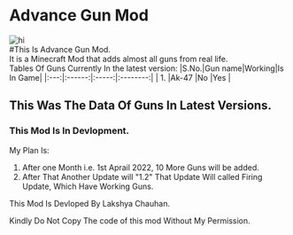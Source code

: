 # Advance Gun Mod
![hi](http://download1346.mediafire.com/n2pifxxuzapg/gvrekimeh9mpay2/logo.png)  
#This Is Advance Gun Mod.  
It is a Minecraft Mod that adds almost all guns from real life.  
Tables Of Guns Currently In the latest version:
|S.No.|Gun name|Working|Is In Game|
|:---:|:------:|:-----:|:--------:|
|  1. |Ak-47   |No     |Yes       |
  
## This Was The Data Of Guns In Latest Versions.  
### This Mod Is In Devlopment.  
My Plan Is:  
1. After one Month i.e. 1st Aprail 2022, 10 More Guns will be added.
2. After That Another Update will "1.2" That Update Will called Firing Update, Which Have Working Guns.
  
This Mod Is Devloped By Lakshya Chauhan.  

Kindly Do Not Copy The code of this mod Without My Permission.